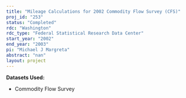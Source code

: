 ```yaml
---
title: "Mileage Calculations for 2002 Commodity Flow Survey (CFS)"
proj_id: "253"
status: "Completed"
rdc: "Washington"
rdc_type: "Federal Statistical Research Data Center"
start_year: "2002"
end_year: "2003"
pi: "Michael J Margreta"
abstract: "nan"
layout: project
---
```


**Datasets Used:**

  - Commodity Flow Survey 

